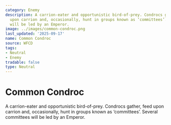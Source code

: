 ```yaml
---
category: Enemy
description: A carrion-eater and opportunistic bird-of-prey. Condrocs gather, feed
  upon carrion and, occasionally, hunt in groups known as ‘committees’. Several committees
  will be led by an Emperor.
image: ../images/common-condroc.png
last_updated: '2025-09-17'
name: Common Condroc
source: WFCD
tags:
- Neutral
- Enemy
tradable: false
type: Neutral
---
```


# Common Condroc

A carrion-eater and opportunistic bird-of-prey. Condrocs gather, feed upon carrion and, occasionally, hunt in groups known as ‘committees’. Several committees will be led by an Emperor.

